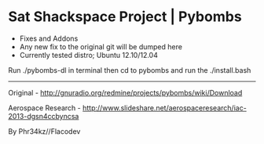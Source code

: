 
Sat Shackspace Project | Pybombs
=================================

- Fixes and Addons
- Any new fix to the original git will be dumped here
- Currently tested distro; Ubuntu 12.10/12.04

Run ./pybombs-dl in terminal then cd to pybombs and run the ./install.bash

-----

Original - http://gnuradio.org/redmine/projects/pybombs/wiki/Download

Aerospace Research - http://www.slideshare.net/aerospaceresearch/iac-2013-dgsn4ccbyncsa


By Phr34kz//Flacodev